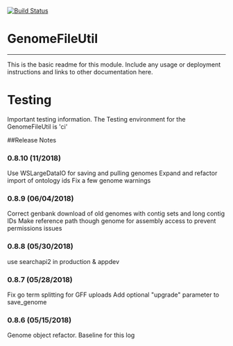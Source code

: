 [![Build Status](https://travis-ci.org/msneddon/GenomeFileUtil.svg?branch=master)](https://travis-ci.org/msneddon/GenomeFileUtil)

# GenomeFileUtil
---

This is the basic readme for this module. Include any usage or deployment instructions and links to other documentation here.


# Testing
Important testing information. The Testing environment for the GenomeFileUtil is 'ci'


##Release Notes

### 0.8.10 (11/2018)
Use WSLargeDataIO for saving and pulling genomes
Expand and refactor import of ontology ids
Fix a few genome warnings

### 0.8.9 (06/04/2018)
Correct genbank download of old genomes with contig sets and long contig IDs
Make reference path though genome for assembly access to prevent permissions issues

### 0.8.8 (05/30/2018)
use searchapi2 in production & appdev

### 0.8.7 (05/28/2018)
Fix go term splitting for GFF uploads
Add optional "upgrade" parameter to save_genome

### 0.8.6 (05/15/2018)
Genome object refactor. Baseline for this log